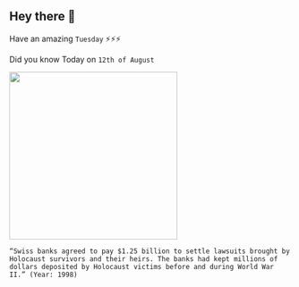 ## Hey there 👋
Have an amazing `Tuesday` ⚡⚡⚡

Did you know Today on `12th of August`
 
 [<img src="https://www.swissinfo.ch/resource/image/44319140/landscape_ratio16x9/1920/1080/3249997860cec19b6842623def466751/1ECFE53EB0C6CA4090FC82487A5BCABD/349770368--1-.jpg" width="300" />](http://edition.cnn.com/WORLD/europe/9808/12/swiss.banks/index.html) 
 ```
“Swiss banks agreed to pay $1.25 billion to settle lawsuits brought by Holocaust survivors and their heirs. The banks had kept millions of dollars deposited by Holocaust victims before and during World War II.” (Year: 1998)
```
